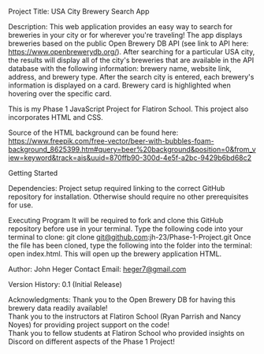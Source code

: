 Project Title: USA City Brewery Search App

Description:
This web application provides an easy way to search for breweries in your city or for wherever you're traveling!  The app displays breweries based on the public Open Brewery DB API (see link to API here: https://www.openbrewerydb.org/).  After searching for a particular USA city, the results will display all of the city's breweries that are available in the API database with the following information: brewery name, website link, address, and brewery type.  After the search city is entered, each brewery's information is displayed on a card.  Brewery card is highlighted when hovering over the specific card. 

This is my Phase 1 JavaScript Project for Flatiron School.  This project also incorporates HTML and CSS.  

Source of the HTML background can be found here:
https://www.freepik.com/free-vector/beer-with-bubbles-foam-background_8625399.htm#query=beer%20background&position=0&from_view=keyword&track=ais&uuid=870ffb90-300d-4e5f-a2bc-9429b6bd68c2

Getting Started

Dependencies:
Project setup required linking to the correct GitHub repository for installation.  Otherwise should require no other prerequisites for use. 

Executing Program
It will be required to fork and clone this GitHub repository before use in your terminal. 
Type the following code into your terminal to clone: git clone git@github.com:jh-23/Phase-1-Project.git
Once the file has been cloned, type the following into the folder into the terminal: open index.html.
This will open up the brewery application HTML.  

Author:
John Heger 
Contact Email: heger7@gmail.com

Version History:
0.1 (Initial Release)

Acknowledgments:
Thank you to the Open Brewery DB for having this brewery data readily available!  
Thank you to the instructors at Flatiron School (Ryan Parrish and Nancy Noyes) for providing project support on the code!  
Thank you to fellow students at Flatiron School who provided insights on Discord on different aspects of the Phase 1 Project! 